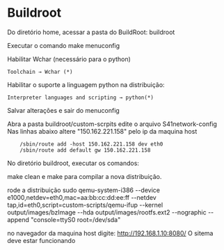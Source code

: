 # Buildroot
Do diretório home, acessar a pasta do BuildRoot: buildroot

Executar o comando make menuconfig

Habilitar Wchar (necessário para o python)

    Toolchain → Wchar (*)

Habilitar o suporte a linguagem python na distribuição:

    Interpreter languages and scripting → python(*)

Salvar alterações e sair do menuconfig

Abra a pasta buildroot/custom-scrpits
edite o arquivo S41network-config
Nas linhas abaixo altere "150.162.221.158" pelo ip da maquina host

        /sbin/route add -host 150.162.221.158 dev eth0
        /sbin/route add default gw 150.162.221.158

No diretório buildroot, executar os comandos:


make clean e make para compilar a nova distribuição.

rode a distribuição
 sudo qemu-system-i386 --device e1000,netdev=eth0,mac=aa:bb:cc:dd:ee:ff   --netdev tap,id=eth0,script=custom-scripts/qemu-ifup   --kernel output/images/bzImage   --hda output/images/rootfs.ext2 --nographic   --append "console=ttyS0 root=/dev/sda" 

no navegador da maquina host digite: http://192.168.1.10:8080/
O sitema deve estar funcionando
